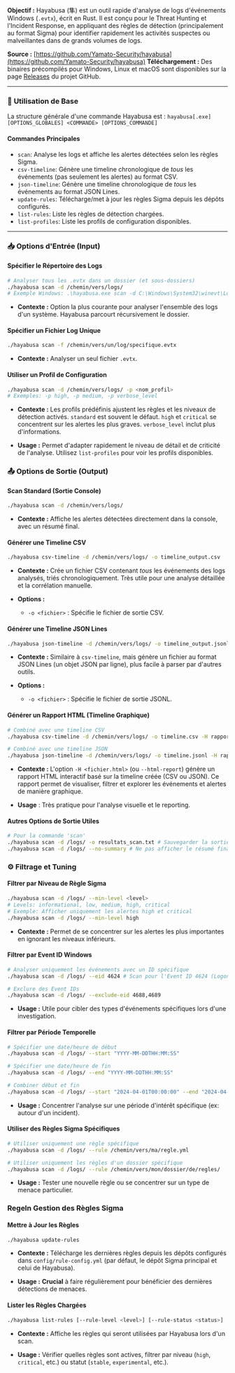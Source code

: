 **Objectif :** Hayabusa (隼) est un outil rapide d'analyse de logs d'événements Windows (`.evtx`), écrit en Rust. Il est conçu pour le Threat Hunting et l'Incident Response, en appliquant des règles de détection (principalement au format Sigma) pour identifier rapidement les activités suspectes ou malveillantes dans de grands volumes de logs.

**Source :** [https://github.com/Yamato-Security/hayabusa](https://github.com/Yamato-Security/hayabusa)
**Téléchargement :** Des binaires précompilés pour Windows, Linux et macOS sont disponibles sur la page [Releases](https://github.com/Yamato-Security/hayabusa/releases) du projet GitHub.

---

### 🚀 **Utilisation de Base**

La structure générale d'une commande Hayabusa est :
`hayabusa[.exe] [OPTIONS_GLOBALES] <COMMANDE> [OPTIONS_COMMANDE]`

#### Commandes Principales

* `scan`: Analyse les logs et affiche les alertes détectées selon les règles Sigma.
* `csv-timeline`: Génère une timeline chronologique de *tous* les événements (pas seulement les alertes) au format CSV.
* `json-timeline`: Génère une timeline chronologique de *tous* les événements au format JSON Lines.
* `update-rules`: Télécharge/met à jour les règles Sigma depuis les dépôts configurés.
* `list-rules`: Liste les règles de détection chargées.
* `list-profiles`: Liste les profils de configuration disponibles.

---

### 📥 **Options d'Entrée (Input)**

#### Spécifier le Répertoire des Logs

```bash
# Analyser tous les .evtx dans un dossier (et sous-dossiers)
./hayabusa scan -d /chemin/vers/logs/
# Exemple Windows: .\hayabusa.exe scan -d C:\Windows\System32\winevt\Logs\
````

- **Contexte :** Option la plus courante pour analyser l'ensemble des logs d'un système. Hayabusa parcourt récursivement le dossier.
    

#### Spécifier un Fichier Log Unique

```bash
./hayabusa scan -f /chemin/vers/un/log/specifique.evtx
```

- **Contexte :** Analyser un seul fichier `.evtx`.
    

#### Utiliser un Profil de Configuration

```bash
./hayabusa scan -d /chemin/vers/logs/ -p <nom_profil>
# Exemples: -p high, -p medium, -p verbose_level
```

- **Contexte :** Les profils prédéfinis ajustent les règles et les niveaux de détection activés. `standard` est souvent le défaut. `high` et `critical` se concentrent sur les alertes les plus graves. `verbose_level` inclut plus d'informations.
    
- **Usage :** Permet d'adapter rapidement le niveau de détail et de criticité de l'analyse. Utilisez `list-profiles` pour voir les profils disponibles.
    

### 📤 **Options de Sortie (Output)**

#### Scan Standard (Sortie Console)

```bash
./hayabusa scan -d /chemin/vers/logs/
```

- **Contexte :** Affiche les alertes détectées directement dans la console, avec un résumé final.
    

#### Générer une Timeline CSV

```bash
./hayabusa csv-timeline -d /chemin/vers/logs/ -o timeline_output.csv
```

- **Contexte :** Crée un fichier CSV contenant _tous_ les événements des logs analysés, triés chronologiquement. Très utile pour une analyse détaillée et la corrélation manuelle.
    
- **Options :**
    
    - `-o <fichier>` : Spécifie le fichier de sortie CSV.
        

#### Générer une Timeline JSON Lines

```bash
./hayabusa json-timeline -d /chemin/vers/logs/ -o timeline_output.jsonl
```

- **Contexte :** Similaire à `csv-timeline`, mais génère un fichier au format JSON Lines (un objet JSON par ligne), plus facile à parser par d'autres outils.
    
- **Options :**
    
    - `-o <fichier>` : Spécifie le fichier de sortie JSONL.
        

#### Générer un Rapport HTML (Timeline Graphique)

```bash
# Combiné avec une timeline CSV
./hayabusa csv-timeline -d /chemin/vers/logs/ -o timeline.csv -H rapport_hayabusa.html

# Combiné avec une timeline JSON
./hayabusa json-timeline -d /chemin/vers/logs/ -o timeline.jsonl -H rapport_hayabusa.html
```

- **Contexte :** L'option `-H <fichier.html>` (ou `--html-report`) génère un rapport HTML interactif basé sur la timeline créée (CSV ou JSON). Ce rapport permet de visualiser, filtrer et explorer les événements et alertes de manière graphique.
    
- **Usage** : Très pratique pour l'analyse visuelle et le reporting.
    

#### Autres Options de Sortie Utiles

```bash
# Pour la commande 'scan'
./hayabusa scan -d /logs/ -o resultats_scan.txt # Sauvegarder la sortie console dans un fichier
./hayabusa scan -d /logs/ --no-summary # Ne pas afficher le résumé final
```

### ⚙️ **Filtrage et Tuning**

#### Filtrer par Niveau de Règle Sigma

```bash
./hayabusa scan -d /logs/ --min-level <level>
# Levels: informational, low, medium, high, critical
# Exemple: Afficher uniquement les alertes high et critical
./hayabusa scan -d /logs/ --min-level high
```

- **Contexte :** Permet de se concentrer sur les alertes les plus importantes en ignorant les niveaux inférieurs.
    

#### Filtrer par Event ID Windows

```bash
# Analyser uniquement les événements avec un ID spécifique
./hayabusa scan -d /logs/ --eid 4624 # Scan pour l'Event ID 4624 (Logon réussi)

# Exclure des Event IDs
./hayabusa scan -d /logs/ --exclude-eid 4688,4689
```

- **Usage :** Utile pour cibler des types d'événements spécifiques lors d'une investigation.
    

#### Filtrer par Période Temporelle

```bash
# Spécifier une date/heure de début
./hayabusa scan -d /logs/ --start "YYYY-MM-DDTHH:MM:SS"

# Spécifier une date/heure de fin
./hayabusa scan -d /logs/ --end "YYYY-MM-DDTHH:MM:SS"

# Combiner début et fin
./hayabusa scan -d /logs/ --start "2024-04-01T00:00:00" --end "2024-04-01T23:59:59"
```

- **Usage :** Concentrer l'analyse sur une période d'intérêt spécifique (ex: autour d'un incident).
    

#### Utiliser des Règles Sigma Spécifiques

```bash
# Utiliser uniquement une règle spécifique
./hayabusa scan -d /logs/ --rule /chemin/vers/ma/regle.yml

# Utiliser uniquement les règles d'un dossier spécifique
./hayabusa scan -d /logs/ --rule /chemin/vers/mon/dossier/de/regles/
```

- **Usage :** Tester une nouvelle règle ou se concentrer sur un type de menace particulier.
    

### Regeln **Gestion des Règles Sigma**

#### Mettre à Jour les Règles

```bash
./hayabusa update-rules
```

- **Contexte :** Télécharge les dernières règles depuis les dépôts configurés dans `config/rule-config.yml` (par défaut, le dépôt Sigma principal et celui de Hayabusa).
    
- **Usage :** **Crucial** à faire régulièrement pour bénéficier des dernières détections de menaces.
    

#### Lister les Règles Chargées

```bash
./hayabusa list-rules [--rule-level <level>] [--rule-status <status>]
```

- **Contexte :** Affiche les règles qui seront utilisées par Hayabusa lors d'un scan.
    
- **Usage :** Vérifier quelles règles sont actives, filtrer par niveau (`high`, `critical`, etc.) ou statut (`stable`, `experimental`, etc.).
    
